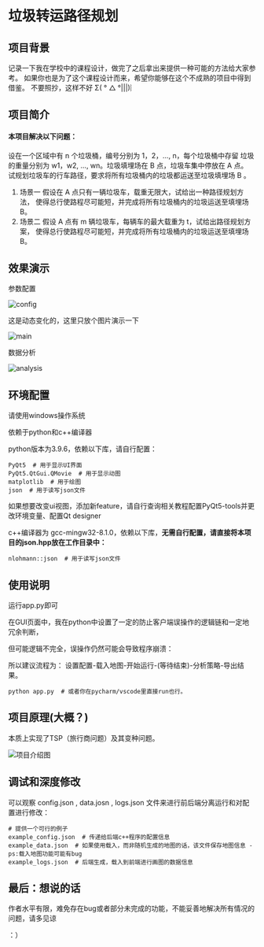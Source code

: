 # 垃圾转运路径规划

## 项目背景
记录一下我在学校中的课程设计，做完了之后拿出来提供一种可能的方法给大家参考。
如果你也是为了这个课程设计而来，希望你能够在这个不成熟的项目中得到借鉴。
不要照抄，这样不好 Σ( ° △ °|||)︴

## 项目简介

#### 本项目解决以下问题：
  设在一个区域中有 n 个垃圾桶，编号分别为 1，2，…, n，每个垃圾桶中存留
  垃圾的重量分别为 w1，w2, …, wn。垃圾填埋场在 B 点，垃圾车集中停放在 A 点。
  试规划垃圾车的行车路径，要求将所有垃圾桶内的垃圾都运送至垃圾填埋场 B 。

1. 场景一
    假设在 A 点只有一辆垃圾车，载重无限大，试给出一种路径规划方法，
    使得总行使路程尽可能短，并完成将所有垃圾桶内的垃圾运送至填埋场 B。
2. 场景二
    假设 A 点有 m 辆垃圾车，每辆车的最大载重为 t，试给出路径规划方案，
    使得总行使路程尽可能短，并完成将所有垃圾桶内的垃圾运送至填埋场 B。


## 效果演示


参数配置

![config](config.png)



这是动态变化的，这里只放个图片演示一下

![main](main.png)



数据分析

![analysis](analysis.png)



## 环境配置

请使用windows操作系统

依赖于python和c++编译器

python版本为3.9.6，依赖以下库，请自行配置：

```
PyQt5  # 用于显示UI界面
PyQt5.QtGui.QMovie  # 用于显示动图
matplotlib  # 用于绘图
json  # 用于读写json文件
```

如果想要改变ui视图，添加新feature，请自行查询相关教程配置PyQt5-tools并更改环境变量、配置Qt designer

c++编译器为 gcc-mingw32-8.1.0，依赖以下库，**无需自行配置，请直接将本项目的json.hpp放在工作目录中：**

```
nlohmann::json  # 用于读写json文件
```



## 使用说明

运行app.py即可

在GUI页面中，我在python中设置了一定的防止客户端误操作的逻辑链和一定地冗余判断，

但可能逻辑不完全，误操作仍然可能会导致程序崩溃：

所以建议流程为： 设置配置-载入地图-开始运行-(等待结束)-分析策略-导出结果。

```
python app.py  # 或者你在pycharm/vscode里直接run也行。
```



## 项目原理(大概？)

本质上实现了TSP（旅行商问题）及其变种问题。

![项目介绍图](项目介绍图.png)



## 调试和深度修改

可以观察 config.json , data.josn , logs.json 文件来进行前后端分离运行和对配置进行修改：

```  
# 提供一个可行的例子
example_config.json  # 传递给后端c++程序的配置信息
example_data.json  # 如果使用载入，而非随机生成的地图的话，该文件保存地图信息 - ps:载入地图功能可能有bug
example_logs.json  # 后端生成，载入到前端进行画图的数据信息
```

## 最后：想说的话

作者水平有限，难免存在bug或者部分未完成的功能，不能妥善地解决所有情况的问题，请多见谅

：）
